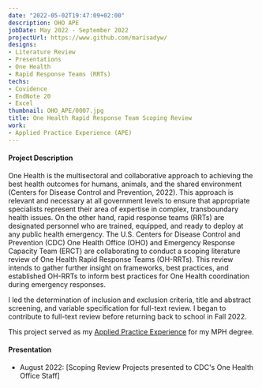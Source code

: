 ```yaml
---
date: "2022-05-02T19:47:09+02:00"
description: OHO APE
jobDate: May 2022 - September 2022
projectUrl: https://www.github.com/marisadyw/
designs:
- Literature Review
- Presentations
- One Health
- Rapid Response Teams (RRTs)
techs:
- Covidence
- EndNote 20
- Excel
thumbnail: OHO_APE/0007.jpg
title: One Health Rapid Response Team Scoping Review
work:
- Applied Practice Experience (APE)
---
```


#### Project Description

One Health is the multisectoral and collaborative approach to achieving the best health outcomes for humans, animals, and the shared environment (Centers for Disease Control and Prevention, 2022). This approach is relevant and necessary at all government levels to ensure that appropriate specialists represent their area of expertise in complex, transboundary health issues. On the other hand, rapid response teams (RRTs) are designated personnel who are trained, equipped, and ready to deploy at any public health emergency. The U.S. Centers for Disease Control and Prevention (CDC) One Health Office (OHO) and Emergency Response Capacity Team (ERCT) are collaborating to conduct a scoping literature review of One Health Rapid Response Teams (OH-RRTs). This review intends to gather further insight on frameworks, best practices, and established OH-RRTs to inform best practices for One Health coordination during emergency responses.

I led the determination of inclusion and exclusion criteria, title and abstract screening, and variable specification for full-text review. I began to contribute to full-text review before returning back to school in Fall 2022.

This project served as my [Applied Practice Experience](https://sph.emory.edu/rollins-life/community-engaged-learning/ape/index.html) for my MPH degree.

#### Presentation
- August 2022: [Scoping Review Projects presented to CDC's One Health Office Staff]